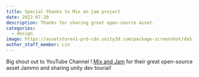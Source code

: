 ```yaml
---
title: Special thanks to Mix an jam project
date: 2022-07-20
description: Thanks for sharing great open-source asset.
categories:
  - design
image: https://assetstorev1-prd-cdn.unity3d.com/package-screenshot/da51d609-18bc-486b-b7f0-63525d23f958.webp
author_staff_member: Lin
---
```

Big shout out to YouTube Channel !
[Mix and Jam](https://youtube.com/c/MixandJam) for their great open-source asset Jammo and sharing unity dev tourial!
